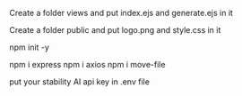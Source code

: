 Create a folder views
and put index.ejs and generate.ejs in it

Create a folder public
and put logo.png and style.css in it

npm init -y

npm i express 
npm i axios
npm i move-file

put your stability AI api key in .env file
